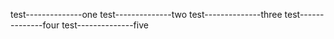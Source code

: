test--------------one
test--------------two
test--------------three
test--------------four
test--------------five